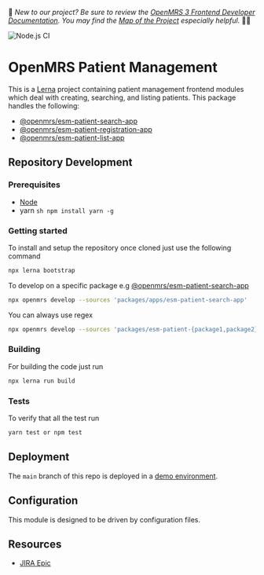 :wave:	*New to our project? Be sure to review the [OpenMRS 3 Frontend Developer Documentation](https://openmrs.github.io/openmrs-esm-core/#/). You may find the [Map of the Project](https://openmrs.github.io/openmrs-esm-core/#/main/map) especially helpful.* :teacher:	


![Node.js CI](https://github.com/openmrs/openmrs-esm-patient-management/workflows/Node.js%20CI/badge.svg)


# OpenMRS Patient Management

This is a [Lerna](https://lerna.js.org/) project containing patient management frontend modules which deal with creating, searching, and listing patients. This package handles the following:

-  [@openmrs/esm-patient-search-app](packages/esm-patient-search-app)
-  [@openmrs/esm-patient-registration-app](packages/esm-patient-registration-app)
-  [@openmrs/esm-patient-list-app](packages/esm-patient-list-app)

## Repository Development


### Prerequisites

- [Node](https://nodejs.org/en/download)
- yarn ```sh npm install yarn -g ```
### Getting started

To install and setup the repository once cloned just use the following command

```sh
npx lerna bootstrap
```

To develop on a specific package e.g [@openmrs/esm-patient-search-app](packages/esm-patient-search-app)

```sh
npx openmrs develop --sources 'packages/apps/esm-patient-search-app'
```

You can always use regex

```sh
npx openmrs develop --sources 'packages/esm-patient-{package1,package2}-app/'
```


### Building

For building the code just run

```sh
npx lerna run build

```


### Tests

To verify that all the test run

```sh
yarn test or npm test
```

## Deployment

The `main` branch of this repo is deployed in a [demo environment](https://openmrs-spa.org/openmrs/spa).

## Configuration

This module is designed to be driven by configuration files.

## Resources

- [JIRA Epic](https://issues.openmrs.org/browse)

